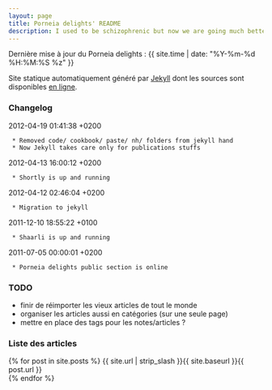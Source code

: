 ```yaml
---
layout: page
title: Porneia delights' README
description: I used to be schizophrenic but now we are going much better.<br> We are the <b>Porneia delights</b>. We are persistent and reluctant.<br> We also do not really come from outer space.
---
```

Dernière mise à jour du Porneia delights : {{ site.time | date: "%Y-%m-%d %H:%M:%S %z" }}

Site statique automatiquement généré par
[Jekyll](http://github.com/mojombo/jekyll) dont les sources sont
disponibles [en ligne](https://github.com/porneia/pub).

### Changelog ###

2012-04-19 01:41:38 +0200

     * Removed code/ cookbook/ paste/ nh/ folders from jekyll hand
     * Now Jekyll takes care only for publications stuffs

2012-04-13 16:00:12 +0200

     * Shortly is up and running

2012-04-12 02:46:04 +0200

     * Migration to jekyll

2011-12-10 18:55:22 +0100

     * Shaarli is up and running

2011-07-05 00:00:01 +0200

     * Porneia delights public section is online


### TODO ###

- finir de réimporter les vieux articles de tout le monde
- organiser les articles aussi en catégories (sur une seule page)
- mettre en place des tags pour les notes/articles ?


### Liste des articles ###
{% for post in site.posts %}
{{ site.url | strip_slash }}{{ site.baseurl }}{{ post.url }}<br>{% endfor %}
